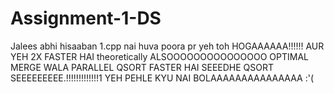 # Assignment-1-DS
Jalees abhi hisaaban 1.cpp nai huva poora pr yeh toh HOGAAAAAA!!!!!!
AUR YEH 2X FASTER HAI theoretically 
ALSOOOOOOOOOOOOOOO
OPTIMAL MERGE WALA PARALLEL QSORT FASTER HAI SEEEDHE QSORT SEEEEEEEEE.!!!!!!!!!!!!!1
YEH PEHLE KYU NAI BOLAAAAAAAAAAAAAAA
:'(
